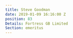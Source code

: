 ```yaml
---
title: Steve Goodman
date: 2019-01-09 16:16:00 Z
position: 83
Details: Fortress GB Limited
Section: emeritus
---
```


